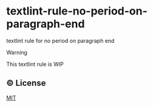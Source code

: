 # textlint-rule-no-period-on-paragraph-end

textlint rule for no period on paragraph end

> [!WARNING]
> This textlint rule is WIP

## ©️ License

[MIT](http://opensource.org/licenses/MIT)

